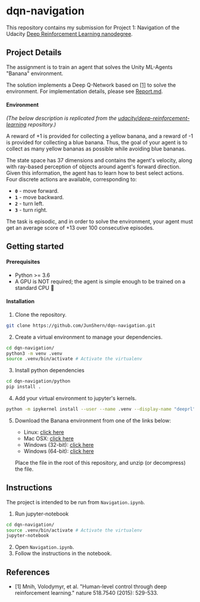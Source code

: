 # dqn-navigation
This repository contains my submission for Project 1: Navigation of the Udacity [Deep Reinforcement Learning nanodegree](https://www.udacity.com/course/deep-reinforcement-learning-nanodegree--nd893).

## Project Details

The assignment is to train an agent that solves the Unity ML-Agents "Banana" environment. 

The solution implements a Deep Q-Network based on [[1]](#dqn_paper) to solve the environment. For implementation details, please see [Report.md](Report.md).

#### Environment
_(The below description is replicated from the [udacity/deep-reinforcement-learning](https://github.com/udacity/deep-reinforcement-learning/blob/master/p1_navigation/README.md) repository.)_

A reward of +1 is provided for collecting a yellow banana, and a reward of -1 is provided for collecting a blue banana. Thus, the goal of your agent is to collect as many yellow bananas as possible while avoiding blue bananas.  

The state space has 37 dimensions and contains the agent's velocity, along with ray-based perception of objects around agent's forward direction. Given this information, the agent has to learn how to best select actions. Four discrete actions are available, corresponding to:
- **`0`** - move forward.
- **`1`** - move backward.
- **`2`** - turn left.
- **`3`** - turn right.

The task is episodic, and in order to solve the environment, your agent must get an average score of +13 over 100 consecutive episodes.

## Getting started

#### Prerequisites
- Python >= 3.6
- A GPU is NOT required; the agent is simple enough to be trained on a standard CPU :tada:

#### Installation
1. Clone the repository.
```bash
git clone https://github.com/JunShern/dqn-navigation.git
```

2. Create a virtual environment to manage your dependencies.
```bash
cd dqn-navigation/
python3 -m venv .venv
source .venv/bin/activate # Activate the virtualenv
```

3. Install python dependencies
```bash
cd dqn-navigation/python
pip install .
```

4. Add your virtual environment to jupyter's kernels.
```bash
python -m ipykernel install --user --name .venv --display-name "deeprl"
```

5. Download the Banana environment from one of the links below:
    - Linux: [click here](https://s3-us-west-1.amazonaws.com/udacity-drlnd/P1/Banana/Banana_Linux.zip)
    - Mac OSX: [click here](https://s3-us-west-1.amazonaws.com/udacity-drlnd/P1/Banana/Banana.app.zip)
    - Windows (32-bit): [click here](https://s3-us-west-1.amazonaws.com/udacity-drlnd/P1/Banana/Banana_Windows_x86.zip)
    - Windows (64-bit): [click here](https://s3-us-west-1.amazonaws.com/udacity-drlnd/P1/Banana/Banana_Windows_x86_64.zip)
  
    Place the file in the root of this repository, and unzip (or decompress) the file.

## Instructions

The project is intended to be run from `Navigation.ipynb`.

1. Run jupyter-notebook
```bash
cd dqn-navigation/
source .venv/bin/activate # Activate the virtualenv
jupyter-notebook
```
2. Open `Navigation.ipynb`. 
3. Follow the instructions in the notebook.

## References

- <a name="dqn_paper">[1]</a> Mnih, Volodymyr, et al. "Human-level control through deep reinforcement learning." nature 518.7540 (2015): 529-533.